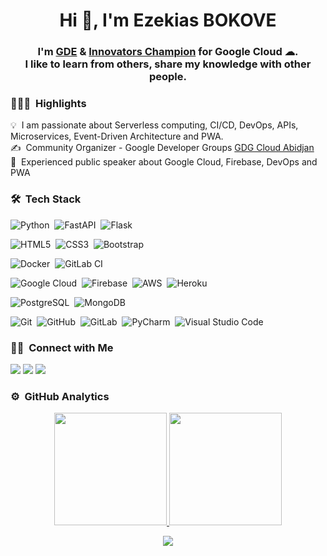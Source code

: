 
<h1 align="center">Hi 👋, I'm Ezekias BOKOVE</h1>
<h3 align="center">I'm <a href="https://developers.google.com/community/experts/directory/profile/profile-ezekias-bokove">GDE</a> & <a href="https://cloud.google.com/innovators/innovator?profileId=115882415835040942715">Innovators Champion</a> for Google Cloud ☁︎.<br> I like to learn from others, share my knowledge with other people.</h3>
 

### 👨🏻‍💻 &nbsp;Highlights

💡 &nbsp;I am passionate about Serverless computing, CI/CD, DevOps, APIs, Microservices, Event-Driven Architecture and PWA.\
✍️ &nbsp;Community Organizer - Google Developer Groups [GDG Cloud Abidjan](https://gdg.community.dev/gdg-cloud-abidjan/)\
💬 &nbsp;Experienced public speaker about Google Cloud, Firebase, DevOps and PWA

### 🛠 &nbsp;Tech Stack

![Python](https://img.shields.io/badge/python-3670A0?style=for-the-badge&logo=python&logoColor=ffdd54)&nbsp;
![FastAPI](https://img.shields.io/badge/FastAPI-005571?style=for-the-badge&logo=fastapi)&nbsp;
![Flask](https://img.shields.io/badge/flask-%23000.svg?style=for-the-badge&logo=flask&logoColor=white)
<!-- ![DjangoREST](https://img.shields.io/badge/DJANGO-REST-ff1709?style=for-the-badge&logo=django&logoColor=white&color=ff1709&labelColor=gray)&nbsp; -->
<!-- ![Go](https://img.shields.io/badge/go-%2300ADD8.svg?style=for-the-badge&logo=go&logoColor=white) -->


![HTML5](https://img.shields.io/badge/html5-%23E34F26.svg?style=for-the-badge&logo=html5&logoColor=white)&nbsp;
![CSS3](https://img.shields.io/badge/css3-%231572B6.svg?style=for-the-badge&logo=css3&logoColor=white)&nbsp;
![Bootstrap](https://img.shields.io/badge/bootstrap-%23563D7C.svg?style=for-the-badge&logo=bootstrap&logoColor=white)

![Docker](https://img.shields.io/badge/docker-%230db7ed.svg?style=for-the-badge&logo=docker&logoColor=white)&nbsp;
![GitLab CI](https://img.shields.io/badge/GitLabCI-%23181717.svg?style=for-the-badge&logo=gitlab&logoColor=white)

![Google Cloud](https://img.shields.io/badge/GoogleCloud-%234285F4.svg?style=for-the-badge&logo=google-cloud&logoColor=white)&nbsp;
![Firebase](https://img.shields.io/badge/firebase-%23039BE5.svg?style=for-the-badge&logo=firebase)&nbsp;
![AWS](https://img.shields.io/badge/Amazon_AWS-232F3E?style=for-the-badge&logo=amazon-aws&logoColor=white)&nbsp;
![Heroku](https://img.shields.io/badge/Heroku-430098?style=for-the-badge&logo=heroku&logoColor=white)

![PostgreSQL](https://img.shields.io/badge/PostgreSQL-316192?style=for-the-badge&logo=postgresql&logoColor=white)&nbsp;
![MongoDB](https://img.shields.io/badge/MongoDB-4EA94B?style=for-the-badge&logo=mongodb&logoColor=white)&nbsp;

![Git](https://img.shields.io/badge/git-%23F05033.svg?style=for-the-badge&logo=git&logoColor=white)&nbsp;
![GitHub](https://img.shields.io/badge/github-%23121011.svg?style=for-the-badge&logo=github&logoColor=white)&nbsp;
![GitLab](https://img.shields.io/badge/gitlab-%23181717.svg?style=for-the-badge&logo=gitlab&logoColor=white)&nbsp;
![PyCharm](https://img.shields.io/badge/pycharm-143?style=for-the-badge&logo=pycharm&logoColor=black&color=black&labelColor=green)&nbsp;
![Visual Studio Code](https://img.shields.io/badge/Visual%20Studio%20Code-0078d7.svg?style=for-the-badge&logo=visual-studio-code&logoColor=white)


### 🤝🏻 &nbsp;Connect with Me

<p align="left"> 
<a href="https://medium.com/@cloud-architecture-design"><img src="https://img.shields.io/badge/Medium-12100E?style=for-the-badge&logo=medium&logoColor=white"/></a>
<a href="https://www.linkedin.com/in/ezekias-bokove"><img src="https://img.shields.io/badge/LinkedIn-0077B5?style=for-the-badge&logo=linkedin&logoColor=white"/></a>
<a href="https://twitter.com/EzekiasBokove"><img src="https://img.shields.io/badge/Twitter-1DA1F2?style=for-the-badge&logo=twitter&logoColor=white"/></a>
</p>


### ⚙️ &nbsp;GitHub Analytics

<p align="center">
<a href="https://github.com/EZFRICA">
  <img height="180em" src="https://github-readme-stats-eight-theta.vercel.app/api?username=EZFRICA&show_icons=true&theme=algolia&include_all_commits=true&count_private=true"/>
  <img height="180em" src="https://github-readme-stats-eight-theta.vercel.app/api/top-langs/?username=EZFRICA&layout=compact&langs_count=8&theme=algolia"/>
</a>
</p>


<div align="center">
 <img src="https://github-readme-streak-stats.herokuapp.com?user=EZFRICA&theme=cobalt&hide_border=true"/>
</div>
